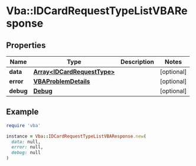 # Vba::IDCardRequestTypeListVBAResponse

## Properties

| Name | Type | Description | Notes |
| ---- | ---- | ----------- | ----- |
| **data** | [**Array&lt;IDCardRequestType&gt;**](IDCardRequestType.md) |  | [optional] |
| **error** | [**VBAProblemDetails**](VBAProblemDetails.md) |  | [optional] |
| **debug** | [**Debug**](Debug.md) |  | [optional] |

## Example

```ruby
require 'vba'

instance = Vba::IDCardRequestTypeListVBAResponse.new(
  data: null,
  error: null,
  debug: null
)
```

